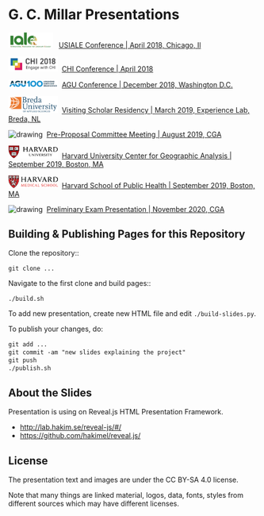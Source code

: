 G. C. Millar Presentations
===========================

<img src="img/logos/iale.png" alt="drawing" width="90"/>  &nbsp;&nbsp;[USIALE Conference | April 2018, Chicago, Il](https://gcmillar.github.io/presentations/us_iale2018.html#/)

<img src="img/logos/chi_logo.png" alt="drawing" width="100"/>  &nbsp;[CHI Conference | April 2018](https://gcmillar.github.io/presentations/chi2018.html#/)

<img src="img/logos/agu.png" alt="drawing" width="100"/>  &nbsp;[AGU Conference | December 2018, Washington D.C.](https://gcmillar.github.io/presentations/agu2018.html#/)

<img src="img/logos/BUAS_logo.png" alt="drawing" width="100"/>  &nbsp;[Visiting Scholar Residency | March 2019, Experience Lab, Breda, NL](https://gcmillar.github.io/presentations/CHIPS_Nuenen_NL_final_presentation#/)

<img src="img/logos/cgaBlack.png" alt="drawing" width="100"/>  &nbsp;[Pre-Proposal Committee Meeting | August 2019, CGA](https://gcmillar.github.io/presentations/pre-proposal.html#/)

<img src="img/logos/harvard.png" alt="drawing" width="100"/>  &nbsp;[Harvard University Center for Geographic Analysis | September 2019, Boston, MA](https://gcmillar.github.io/presentations/Harvard-CGA.html#/)

<img src="img/logos/hms_logo.png" alt="drawing" width="100"/>  &nbsp;[Harvard School of Public Health | September 2019, Boston, MA](https://gcmillar.github.io/presentations/Harvard-HSPH.html#/)

<img src="img/logos/cgaBlack.png" alt="drawing" width="100"/>  &nbsp;[Preliminary Exam Presentation | November 2020, CGA](https://gcmillar.github.io/presentations/prelim_presentation.html#/)
 
Building & Publishing Pages for this Repository
------------------------------------------------

Clone the repository::

    git clone ...

Navigate to the first clone and build pages::

    ./build.sh

To add new presentation, create new HTML file and edit `./build-slides.py`.

To publish your changes, do:

    git add ...
    git commit -am "new slides explaining the project"
    git push
    ./publish.sh

About the Slides
----------------

Presentation is using on Reveal.js HTML Presentation Framework.
 * http://lab.hakim.se/reveal-js/#/
 * https://github.com/hakimel/reveal.js/

License
-------

The presentation text and images are under the CC BY-SA 4.0 license.

Note that many things are linked material, logos, data, fonts, styles
from different sources which may have different licenses.
